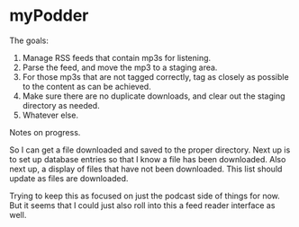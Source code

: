 myPodder
========
The goals:

1.  Manage RSS feeds that contain mp3s for listening.
2.  Parse the feed, and move the mp3 to a staging area.
3.  For those mp3s that are not tagged correctly, tag as closely as possible to the content as can be achieved.
4.  Make sure there are no duplicate downloads, and clear out the staging directory as needed.
5.  Whatever else.

Notes on progress.

So I can get a file downloaded and saved to the proper directory.  Next up is to set up database 
entries so that I know a file has been downloaded.  Also next up, a display of files that have
not been downloaded.  This list should update as files are downloaded.

Trying to keep this as focused on just the podcast side of things for now.  But it seems
that I could just also roll into this a feed reader interface as well.

